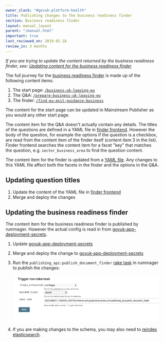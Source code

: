 ```yaml
---
owner_slack: "#govuk-platform-health"
title: Publishing changes to the business readiness finder
section: Business readiness finder
layout: manual_layout
parent: "/manual.html"
important: true
last_reviewed_on: 2019-01-18
review_in: 3 months
---
```


*If you are trying to update the content returned by the business readiness finder, see: [Updating content for the business readiness finder](/manual/business-readiness-update-content)*

The full journey for the  [business readiness finder][business-readiness-finder] is made up of the following content items:

1. The start page: [`/business-uk-leaving-eu`](https://www.gov.uk/business-uk-leaving-eu)
2. The Q&A: [`/prepare-business-uk-leaving-eu`](https://www.gov.uk/prepare-business-uk-leaving-eu)
3. The finder: [`/find-eu-exit-guidance-business`](https://www.gov.uk/find-eu-exit-guidance-business)

The content for the start page can be updated in Mainstream Publisher as you would any other start page.

The content item for the Q&A doesn't actually contain any details. The titles of the questions are defined in a YAML file in [finder frontend](finder-frontend). However the body of the question, for example the options if the question is a checkbox, are read from the content item of the finder itself (content item 3 in the list). Finder frontend searches the content item for a facet "key" that matches the question, e.g. `sector_business_area` to find the question content.

The content item for the finder is updated from a [YAML file](govuk-app-deployment-secrets). Any changes to this YAML file affect both the facets in the finder and the options in the Q&A.

## Updating question titles

1. Update the content of the YAML file in [finder frontend](finder-frontend)
2. Merge and deploy the changes

## Updating the business readiness finder

The content item for the business readiness finder is published by rummager. However the actual config is read in from [govuk-app-deployment-secrets](govuk-app-deployment-secrets).

1. Update [govuk-app-deployment-secrets](govuk-app-deployment-secrets)
2. Merge and deploy the change to [govuk-app-deployment-secrets](govuk-app-deployment-secrets)
3. Run the `publishing_api:publish_document_finder` [rake task][staging-rake-task] in rummager to publish the changes:

    ![download](images/publish-business-readiness.png)

4. If you are making changes to the schema, you may also need to [reindex elasticsearch](/manual/reindex-elasticsearch).


[business-readiness-finder]: https://www.gov.uk/find-eu-exit-guidance-business
[finder-fronted]: https://github.com/alphagov/finder-frontend/blob/master/lib/prepare_business_uk_leaving_eu.yaml
[govuk-app-deployment-secrets]: https://github.com/alphagov/govuk-app-deployment-secrets/blob/master/shared_config/find-eu-exit-guidance-business.yml
[staging-rake-task]:https://deploy.staging.publishing.service.gov.uk/job/run-rake-task/parambuild/?TARGET_APPLICATION=rummager&MACHINE_CLASS=search&RAKE_TASK=DOCUMENT_FINDER_CONFIG=find-eu-exit-guidance-business.yml%20publishing_api:publish_document_finder

